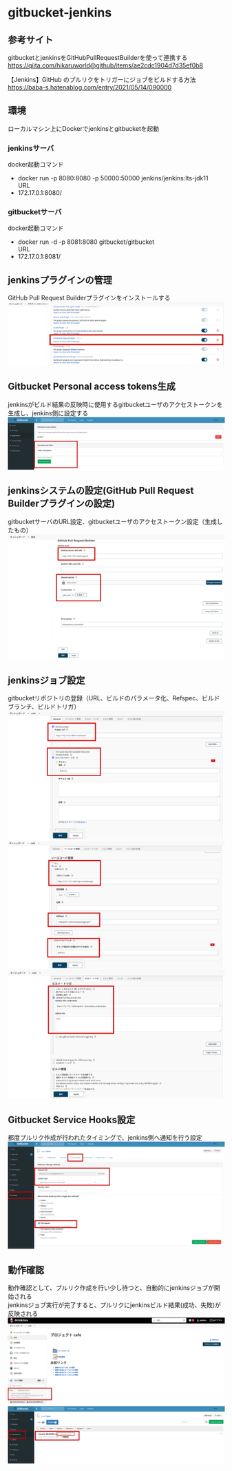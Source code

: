 # gitbucket-jenkins

## 参考サイト  
gitbucketとjenkinsをGitHubPullRequestBuilderを使って連携する  
https://qiita.com/hikaruworld@github/items/ae2cdc1904d7d35ef0b8  

【Jenkins】GitHub のプルリクをトリガーにジョブをビルドする方法  
https://baba-s.hatenablog.com/entry/2021/05/14/090000  

## 環境
ローカルマシン上にDockerでjenkinsとgitbucketを起動  

### jenkinsサーバ  
docker起動コマンド  
* docker run -p 8080:8080 -p 50000:50000 jenkins/jenkins:lts-jdk11  
URL  
* 172.17.0.1:8080/  

### gitbucketサーバ 
docker起動コマンド   
* docker run -d -p 8081:8080 gitbucket/gitbucket  
URL  
* 172.17.0.1:8081/  

## jenkinsプラグインの管理
GitHub Pull Request Builderプラグインをインストールする  
![連携設定1](img/b1.png)

## Gitbucket Personal access tokens生成
jenkinsがビルド結果の反映時に使用するgitbucketユーザのアクセストークンを生成し、jenkins側に設定する  
![連携設定7](img/b7.png)

## jenkinsシステムの設定(GitHub Pull Request Builderプラグインの設定)
gitbucketサーバのURL設定、gitbucketユーザのアクセストークン設定（生成したもの）  
![連携設定2](img/b2.png)

## jenkinsジョブ設定
gitbucketリポジトリの登録（URL、ビルドのパラメータ化、Refspec、ビルドブランチ、ビルドトリガ）  
![連携設定3](img/b3.png)
![連携設定4](img/b4.png)
![連携設定5](img/b5.png)

## Gitbucket Service Hooks設定
都度プルリク作成が行われたタイミングで、jenkins側へ通知を行う設定  
![連携設定6](img/b6.png)

## 動作確認
動作確認として、プルリク作成を行い少し待つと、自動的にjenkinsジョブが開始される  
jenkinsジョブ実行が完了すると、プルリクにjenkinsビルド結果(成功、失敗)が反映される  
![連携設定9](img/b9.png)
![連携設定8](img/b8.png)

